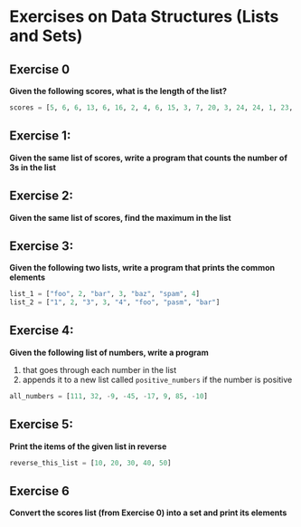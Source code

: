 # Exercises on Data Structures (Lists and Sets)             

## Exercise 0
**Given the following scores, what is the length of the list?**

```python
scores = [5, 6, 6, 13, 6, 16, 2, 4, 6, 15, 3, 7, 20, 3, 24, 24, 1, 23, 3, 3, 3, 21, 7, 2, 12]
```

## Exercise 1:
**Given the same list of scores, write a program that counts the number of 3s in the list**


## Exercise 2:
**Given the same list of scores, find the maximum in the list**


## Exercise 3:
**Given the following two lists, write a program that prints the common elements**

```python
list_1 = ["foo", 2, "bar", 3, "baz", "spam", 4]
list_2 = ["1", 2, "3", 3, "4", "foo", "pasm", "bar"]
```

## Exercise 4:
**Given the following list of numbers, write a program**
1. that goes through each number in the list
2. appends it to a new list called `positive_numbers` if the number is positive

```python
all_numbers = [111, 32, -9, -45, -17, 9, 85, -10]
```

## Exercise 5:
**Print the items of the given list in reverse**

```python
reverse_this_list = [10, 20, 30, 40, 50]
```

## Exercise 6
**Convert the scores list (from Exercise 0) into a set and print its elements**
